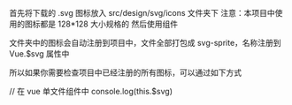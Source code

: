 首先将下载的 .svg 图标放入 src/design/svg/icons 文件夹下
注意：本项目中使用的图标都是 128*128 大小规格的
然后使用组件
<u-icon-svg name="刚才的svg文件名"/>

文件夹中的图标会自动注册到项目中，文件全部打包成 svg-sprite，名称注册到 Vue.$svg 属性中

所以如果你需要检查项目中已经注册的所有图标，可以通过如下方式

// 在 vue 单文件组件中
console.log(this.$svg)